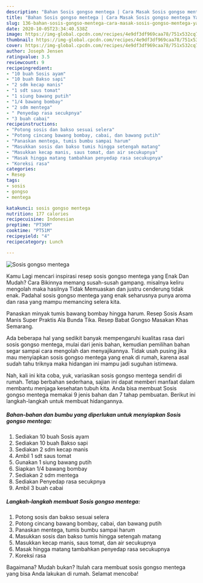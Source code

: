 ```yaml
---
description: "Bahan Sosis gongso mentega | Cara Masak Sosis gongso mentega Yang Sedap"
title: "Bahan Sosis gongso mentega | Cara Masak Sosis gongso mentega Yang Sedap"
slug: 136-bahan-sosis-gongso-mentega-cara-masak-sosis-gongso-mentega-yang-sedap
date: 2020-10-05T23:34:40.538Z
image: https://img-global.cpcdn.com/recipes/4e9df3df969caa78/751x532cq70/sosis-gongso-mentega-foto-resep-utama.jpg
thumbnail: https://img-global.cpcdn.com/recipes/4e9df3df969caa78/751x532cq70/sosis-gongso-mentega-foto-resep-utama.jpg
cover: https://img-global.cpcdn.com/recipes/4e9df3df969caa78/751x532cq70/sosis-gongso-mentega-foto-resep-utama.jpg
author: Joseph Jensen
ratingvalue: 3.5
reviewcount: 9
recipeingredient:
- "10 buah Sosis ayam"
- "10 buah Bakso sapi"
- "2 sdm kecap manis"
- "1 sdt saus tomat"
- "1 siung bawang putih"
- "1/4 bawang bombay"
- "2 sdm mentega"
- " Penyedap rasa secukpnya"
- "3 buah cabai"
recipeinstructions:
- "Potong sosis dan bakso sesuai selera"
- "Potong cincang bawang bombay, cabai, dan bawang putih"
- "Panaskan mentega, tumis bumbu sampai harum"
- "Masukkan sosis dan bakso tumis hingga setengah matang"
- "Masukkan kecap manis, saus tomat, dan air secukupnya"
- "Masak hingga matang tambahkan penyedap rasa secukupnya"
- "Koreksi rasa"
categories:
- Resep
tags:
- sosis
- gongso
- mentega

katakunci: sosis gongso mentega 
nutrition: 177 calories
recipecuisine: Indonesian
preptime: "PT36M"
cooktime: "PT51M"
recipeyield: "4"
recipecategory: Lunch

---
```



![Sosis gongso mentega](https://img-global.cpcdn.com/recipes/4e9df3df969caa78/751x532cq70/sosis-gongso-mentega-foto-resep-utama.jpg)

Kamu Lagi mencari inspirasi resep sosis gongso mentega yang Enak Dan Mudah? Cara Bikinnya memang susah-susah gampang. misalnya keliru mengolah maka hasilnya Tidak Memuaskan dan justru cenderung tidak enak. Padahal sosis gongso mentega yang enak seharusnya punya aroma dan rasa yang mampu memancing selera kita.

Panaskan minyak tumis bawang bombay hingga harum. Resep Sosis Asam Manis Super Praktis Ala Bunda Tika. Resep Babat Gongso Masakan Khas Semarang.

Ada beberapa hal yang sedikit banyak mempengaruhi kualitas rasa dari sosis gongso mentega, mulai dari jenis bahan, kemudian pemilihan bahan segar sampai cara mengolah dan menyajikannya. Tidak usah pusing jika mau menyiapkan sosis gongso mentega yang enak di rumah, karena asal sudah tahu triknya maka hidangan ini mampu jadi suguhan istimewa.


Nah, kali ini kita coba, yuk, variasikan sosis gongso mentega sendiri di rumah. Tetap berbahan sederhana, sajian ini dapat memberi manfaat dalam membantu menjaga kesehatan tubuh kita. Anda bisa membuat Sosis gongso mentega memakai 9 jenis bahan dan 7 tahap pembuatan. Berikut ini langkah-langkah untuk membuat hidangannya.

<!--inarticleads1-->

##### Bahan-bahan dan bumbu yang diperlukan untuk menyiapkan Sosis gongso mentega:

1. Sediakan 10 buah Sosis ayam
1. Sediakan 10 buah Bakso sapi
1. Sediakan 2 sdm kecap manis
1. Ambil 1 sdt saus tomat
1. Gunakan 1 siung bawang putih
1. Siapkan 1/4 bawang bombay
1. Sediakan 2 sdm mentega
1. Sediakan  Penyedap rasa secukpnya
1. Ambil 3 buah cabai




<!--inarticleads2-->

##### Langkah-langkah membuat Sosis gongso mentega:

1. Potong sosis dan bakso sesuai selera
1. Potong cincang bawang bombay, cabai, dan bawang putih
1. Panaskan mentega, tumis bumbu sampai harum
1. Masukkan sosis dan bakso tumis hingga setengah matang
1. Masukkan kecap manis, saus tomat, dan air secukupnya
1. Masak hingga matang tambahkan penyedap rasa secukupnya
1. Koreksi rasa




Bagaimana? Mudah bukan? Itulah cara membuat sosis gongso mentega yang bisa Anda lakukan di rumah. Selamat mencoba!
